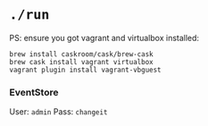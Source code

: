 # `./run`

PS: ensure you got vagrant and virtualbox installed:

```
brew install caskroom/cask/brew-cask
brew cask install vagrant virtualbox
vagrant plugin install vagrant-vbguest
```

### EventStore

User: `admin`
Pass: `changeit`